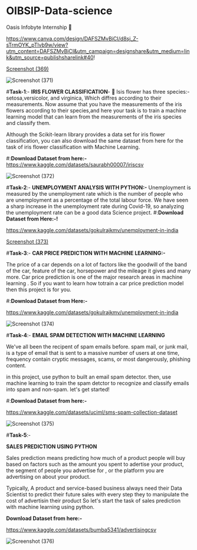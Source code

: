 # OIBSIP-Data-science
Oasis Infobyte Internship 💼


https://www.canva.com/design/DAFSZMvBiCI/d8sj_Z-sTrmOYK_pTlvb9w/view?utm_content=DAFSZMvBiCI&utm_campaign=designshare&utm_medium=link&utm_source=publishsharelink#40!

[Screenshot (369)](https://user-images.githubusercontent.com/99593529/215290488-1ec04d18-0952-4ab9-aa90-e501727e983a.png)


![Screenshot (371)](https://user-images.githubusercontent.com/99593529/215290508-bac6df5b-ae3c-47a9-af80-f289f899fd60.png)

#**Task-1**:-
**IRIS FLOWER CLASSIFICATION**-
💮 Isis flower has three species:-setosa,versicolor, and virginica, Which diffres according to their measurements. Now assume that you have the measurements of the iris flowers according to their species,and here your task is to train a machine learning model that can learn from the measurements of the iris species and classify them.

Although the Scikit-learn library provides a data set for iris flower classification, you can also download the same dataset from here for the task of iris flower classification with Machine Learning.

#:**Download Dataset from here:-**
https://www.kaggle.com/datasets/saurabh00007/iriscsv


![Screenshot (372)](https://user-images.githubusercontent.com/99593529/215290574-e48fa006-bbd1-4ae9-99f9-37d757f2579c.png)




#**Task-2**:-
**UNEMPLOYMENT ANALYSIS WITH PYTHON:-**
Unemployment is measured by the unemployment rate which is the number of people who are unemployment as a percentage of the total labour force. We have seen a sharp increase in the unemployment rate during Covid-19, so analyzing the unemployment rate can be a good data Science project.
#:**Download Dataset from Here:-!**

https://www.kaggle.com/datasets/gokulrajkmv/unemployment-in-india



[Screenshot (373)](https://user-images.githubusercontent.com/99593529/215290733-6036698b-b283-48ee-a26e-7b5fcc00fcaa.png)


#**Task-3**:-
**CAR PRICE PREDICTION WITH MACHINE LEARNING:-**

The price of a car depends on a lot of factors like the goodwill of the band of the car, feature of the car, horsepower and the mileage it gives and many more. Car price prediction is one of the major research areas in machine learning . So if you want to learn how totrain a car price prediction model then this project is for you.

#:**Download Dataset from Here:-**

https://www.kaggle.com/datasets/gokulrajkmv/unemployment-in-india


![Screenshot (374)](https://user-images.githubusercontent.com/99593529/215290914-a378c5ab-16f4-4dec-8aa8-0f362d440f8b.png)


#**Task-4**:-
**EMAIL SPAM DETECTION WITH MACHINE LEARNING**


We've all been the recipent of spam emails before. spam mail, or junk mail, is a type of email that is sent to a massive number of users at one time, frequency contain cryptic messages, scams, or most dangerously, phishing content.

in this project, use python to built an email spam detector. then, use machine learning to train the spam detctor to recognize and classify emails into spam and non-spam. let's get started!

#:**Download Dataset from here:-**

https://www.kaggle.com/datasets/uciml/sms-spam-collection-dataset


![Screenshot (375)](https://user-images.githubusercontent.com/99593529/215291144-56a95c3b-b441-44b9-a6d1-146ec9d4e3e5.png)


#**Task-5**:-

**SALES PREDICTION USING PYTHON**

Sales prediction means predicting how much of a product people will buy based on factors such as the amount you spent to adertise your product, the segment of people you advertise for , or the platform you are advertising on about your product.

Typically, A product and service-based business always need their Data Scientist to predict their future sales with every step they to manipulate the cost of advertisin their product So let's start the task of sales prediction with machine learning using python.

**Download Dataset from here:-**

https://www.kaggle.com/datasets/bumba5341/advertisingcsv


![Screenshot (376)](https://user-images.githubusercontent.com/99593529/215291440-e3279da9-6c9d-4691-b396-e214bd54ee51.png)



